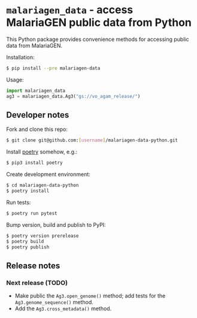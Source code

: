 # `malariagen_data` - access MalariaGEN public data from Python

This Python package provides convenience methods for accessing public data from MalariaGEN.

Installation:

```bash
$ pip install --pre malariagen-data
```

Usage:

```python
import malariagen_data
ag3 = malariagen_data.Ag3("gs://vo_agam_release/")
```

## Developer notes

Fork and clone this repo:

```bash
$ git clone git@github.com:[username]/malariagen-data-python.git
```

Install [poetry](https://python-poetry.org/docs/#installation) somehow, e.g.:

```bash
$ pip3 install poetry
```

Create development environment:

```bash
$ cd malariagen-data-python
$ poetry install
```

Run tests:

```bash
$ poetry run pytest
```

Bump version, build and publish to PyPI:

```bash
$ poetry version prerelease
$ poetry build
$ poetry publish
```

## Release notes

### Next release (TODO)

* Make public the `Ag3.open_genome()` method; add tests for the `Ag3.genome_sequence()` method.
* Add the `Ag3.cross_metadata()` method.
